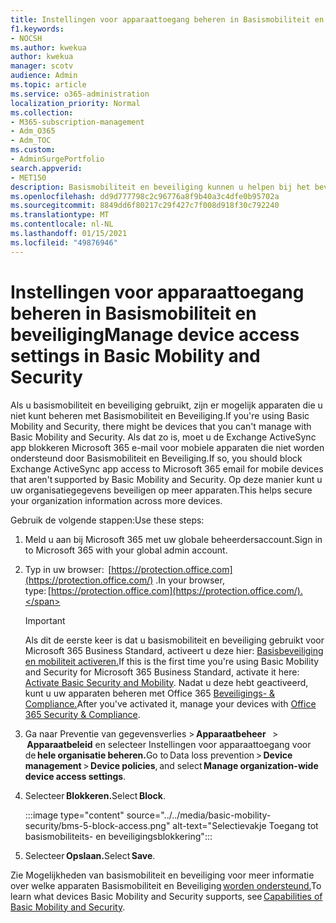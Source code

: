 ```yaml
---
title: Instellingen voor apparaattoegang beheren in Basismobiliteit en beveiliging
f1.keywords:
- NOCSH
ms.author: kwekua
author: kwekua
manager: scotv
audience: Admin
ms.topic: article
ms.service: o365-administration
localization_priority: Normal
ms.collection:
- M365-subscription-management
- Adm_O365
- Adm_TOC
ms.custom:
- AdminSurgePortfolio
search.appverid:
- MET150
description: Basismobiliteit en beveiliging kunnen u helpen bij het beveiligen en beheren van mobiele apparaten.
ms.openlocfilehash: dd9d777798c2c96776a8f9b40a3c4dfe0b95702a
ms.sourcegitcommit: 8849dd6f80217c29f427c7f008d918f30c792240
ms.translationtype: MT
ms.contentlocale: nl-NL
ms.lasthandoff: 01/15/2021
ms.locfileid: "49876946"
---
```

# <a name="manage-device-access-settings-in-basic-mobility-and-security"></a><span data-ttu-id="2cea6-103">Instellingen voor apparaattoegang beheren in Basismobiliteit en beveiliging</span><span class="sxs-lookup"><span data-stu-id="2cea6-103">Manage device access settings in Basic Mobility and Security</span></span>

<span data-ttu-id="2cea6-104">Als u basismobiliteit en beveiliging gebruikt, zijn er mogelijk apparaten die u niet kunt beheren met Basismobiliteit en Beveiliging.</span><span class="sxs-lookup"><span data-stu-id="2cea6-104">If you're using Basic Mobility and Security, there might be devices that you can't manage with Basic Mobility and Security.</span></span> <span data-ttu-id="2cea6-105">Als dat zo is, moet u de Exchange ActiveSync app blokkeren Microsoft 365 e-mail voor mobiele apparaten die niet worden ondersteund door Basismobiliteit en Beveiliging.</span><span class="sxs-lookup"><span data-stu-id="2cea6-105">If so, you should block Exchange ActiveSync app access to Microsoft 365 email for mobile devices that aren't supported by Basic Mobility and Security.</span></span> <span data-ttu-id="2cea6-106">Op deze manier kunt u uw organisatiegegevens beveiligen op meer apparaten.</span><span class="sxs-lookup"><span data-stu-id="2cea6-106">This helps secure your organization information across more devices.</span></span>

<span data-ttu-id="2cea6-107">Gebruik de volgende stappen:</span><span class="sxs-lookup"><span data-stu-id="2cea6-107">Use these steps:</span></span>

1. <span data-ttu-id="2cea6-108">Meld u aan bij Microsoft 365 met uw globale beheerdersaccount.</span><span class="sxs-lookup"><span data-stu-id="2cea6-108">Sign in to  Microsoft 365 with your global admin account.</span></span>

2. <span data-ttu-id="2cea6-109">Typ in uw browser:  [https://protection.office.com](https://protection.office.com/) .</span><span class="sxs-lookup"><span data-stu-id="2cea6-109">In your browser, type: [https://protection.office.com](https://protection.office.com/).</span></span>    

    >[!IMPORTANT]
    ><span data-ttu-id="2cea6-110">Als dit de eerste keer is dat u basismobiliteit en beveiliging gebruikt voor Microsoft 365 Business Standard, activeert u deze hier: [Basisbeveiliging en mobiliteit activeren.](https://admin.microsoft.com/EAdmin/Device/IntuneInventory.aspx)</span><span class="sxs-lookup"><span data-stu-id="2cea6-110">If this is the first time you're using Basic Mobility and Security for Microsoft 365 Business Standard, activate it here: [Activate Basic Security and Mobility](https://admin.microsoft.com/EAdmin/Device/IntuneInventory.aspx).</span></span> <span data-ttu-id="2cea6-111">Nadat u deze hebt geactiveerd, kunt u uw apparaten beheren met Office 365 [Beveiligings- & Compliance.](https://protection.office.com/)</span><span class="sxs-lookup"><span data-stu-id="2cea6-111">After you've activated it, manage your devices with [Office 365 Security & Compliance](https://protection.office.com/).</span></span>

3. <span data-ttu-id="2cea6-112">Ga naar Preventie van gegevensverlies > **Apparaatbeheer**   >  **Apparaatbeleid** en selecteer Instellingen voor apparaattoegang voor de **hele organisatie beheren.**</span><span class="sxs-lookup"><span data-stu-id="2cea6-112">Go to Data loss prevention > **Device management** > **Device policies**, and select **Manage organization-wide device access settings**.</span></span>

4. <span data-ttu-id="2cea6-113">Selecteer **Blokkeren.**</span><span class="sxs-lookup"><span data-stu-id="2cea6-113">Select **Block**.</span></span>

    :::image type="content" source="../../media/basic-mobility-security/bms-5-block-access.png" alt-text="Selectievakje Toegang tot basismobiliteits- en beveiligingsblokkering":::

5. <span data-ttu-id="2cea6-115">Selecteer **Opslaan.**</span><span class="sxs-lookup"><span data-stu-id="2cea6-115">Select **Save**.</span></span>

<span data-ttu-id="2cea6-116">Zie Mogelijkheden van basismobiliteit en beveiliging voor meer informatie over welke apparaten Basismobiliteit en Beveiliging [worden ondersteund.](capabilities.md)</span><span class="sxs-lookup"><span data-stu-id="2cea6-116">To learn what devices Basic Mobility and Security supports, see [Capabilities of Basic Mobility and Security](capabilities.md).</span></span>